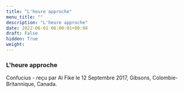 ```yaml
---
title: "L'heure approche"
menu_title: ""
description: "L'heure approche"
date: 2022-06-01 06:00:01+00:98
draft: False
hidden: True
weight:
---
```

### L'heure approche

Confucius - reçu par Al Fike le 12 Septembre 2017, Gibsons, Colombie-Britannique, Canada.



